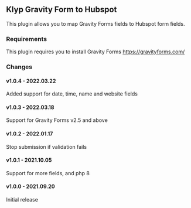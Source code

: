 ## Klyp Gravity Form to Hubspot
This plugin allows you to map Gravity Forms fields to Hubspot form fields.

### Requirements
This plugin requires you to install Gravity Forms
https://gravityforms.com/

### Changes

#### v1.0.4 - 2022.03.22
Added support for date, time, name and website fields

#### v1.0.3 - 2022.03.18
Support for Gravity Forms v2.5 and above

#### v1.0.2 - 2022.01.17
Stop submission if validation fails

#### v1.0.1 - 2021.10.05
Support for more fields, and php 8

#### v1.0.0 - 2021.09.20
Initial release